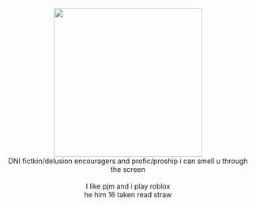<center>
  <img src="https://media1.tenor.com/m/7IeEldoyArUAAAAC/null-regretevator.gif" width=300>
  <br>
  DNI fictkin/delusion encouragers and profic/proship i can smell u through the screen
  <br><br>
  I like pjm and i play roblox
  <br>
  he him 16 taken read straw 
</center>
